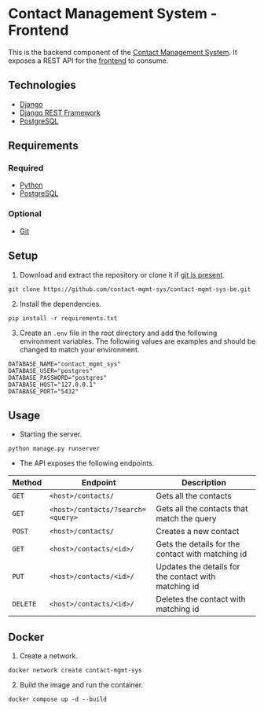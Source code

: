 # Contact Management System - Frontend
This is the backend component of the [Contact Management System](https://github.com/contact-mgmt-sys). It exposes a REST API for the [frontend](https://github.com/contact-mgmt-sys/contact-mgmt-sys-fe) to consume.

## Technologies
* [Django](https://www.djangoproject.com/)
* [Django REST Framework](https://www.django-rest-framework.org/)
* [PostgreSQL](https://www.postgresql.org/)

## Requirements
### Required
* [Python](https://www.python.org/downloads/)
* [PostgreSQL](https://www.postgresql.org/)
### Optional
* [Git](https://git-scm.com/downloads)

## Setup
1. Download and extract the repository or clone it if [git is present](#optional).
```
git clone https://github.com/contact-mgmt-sys/contact-mgmt-sys-be.git
```
2. Install the dependencies.
```
pip install -r requirements.txt
```
3. Create an `.env` file in the root directory and add the following environment variables. The following values are examples and should be changed to match your environment.
```env
DATABASE_NAME="contact_mgmt_sys"
DATABASE_USER="postgres"
DATABASE_PASSWORD="postgres"
DATABASE_HOST="127.0.0.1"
DATABASE_PORT="5432"
```

## Usage
* Starting the server.
```
python manage.py runserver
```
* The API exposes the following endpoints.

| Method   | Endpoint                          | Description                                          |
|----------|-----------------------------------|------------------------------------------------------|
| `GET`    | `<host>/contacts/`                | Gets all the contacts                                |
| `GET`    | `<host>/contacts/?search=<query>` | Gets all the contacts that match the query           |
| `POST`   | `<host>/contacts/`                | Creates a new contact                                |
| `GET`    | `<host>/contacts/<id>/`           | Gets the details for the contact with matching id    |
| `PUT`    | `<host>/contacts/<id>/`           | Updates the details for the contact with matching id |
| `DELETE` | `<host>/contacts/<id>/`           | Deletes the contact with matching id                 |

## Docker
1. Create a network.
```
docker network create contact-mgmt-sys
```
2. Build the image and run the container.
```
docker compose up -d --build
```